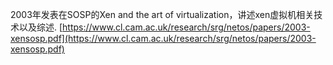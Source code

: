 2003年发表在SOSP的Xen and the art of virtualization，讲述xen虚拟机相关技术以及综述.
[https://www.cl.cam.ac.uk/research/srg/netos/papers/2003-xensosp.pdf](https://www.cl.cam.ac.uk/research/srg/netos/papers/2003-xensosp.pdf)